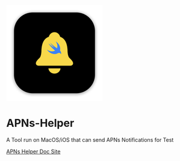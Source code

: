 [![App Icon](https://github.com/wangzhizhou/APNs-Helper/blob/main/APNs%20Helper/Resources/Assets.xcassets/AppIcon.appiconset/mac256.png)](https://apps.apple.com/cn/app/apns-helper/id6443608175)

# APNs-Helper

A Tool run on MacOS/iOS that can send APNs Notifications for Test


[APNs Helper Doc Site](https://wangzhizhou.github.io/APNs-Helper-Doc/documentation/apns_helper/)
